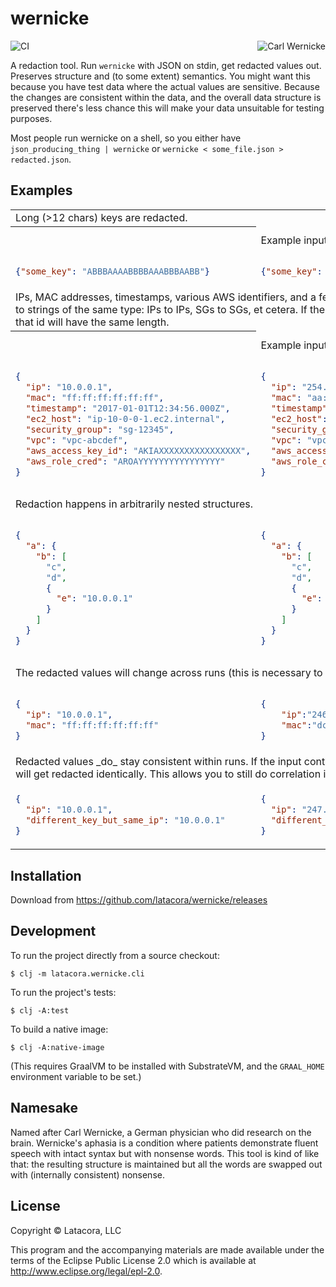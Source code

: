 # wernicke

<img alt="Carl Wernicke" src="https://raw.githubusercontent.com/latacora/wernicke/master/carl.jpg" align="right">

![CI](https://github.com/latacora/wernicke/workflows/CI/badge.svg)

A redaction tool. Run `wernicke` with JSON on stdin, get redacted values out.
Preserves structure and (to some extent) semantics. You might want this because
you have test data where the actual values are sensitive. Because the changes
are consistent within the data, and the overall data structure is preserved
there's less chance this will make your data unsuitable for testing purposes.

Most people run wernicke on a shell, so you either have `json_producing_thing |
wernicke` or `wernicke < some_file.json > redacted.json`.

## Examples

<table>
<tr>
<td colspan="2">
Long (>12 chars) keys are redacted.
</td>
</tr>

<th>
<td>Example input</td>
<td>Example output</td>
</th>
<tr>
<td>

```json
{"some_key": "ABBBAAAABBBBAAABBBAABB"}
```

</td>
<td>

```json
{"some_key": "teyjdaeqEYGw18fRIt5vLo"}
```

</td>
</tr>

<tr>
<td colspan="2">
IPs, MAC addresses, timestamps, various AWS identifiers, and a few other types of strings are redacted to strings of the same type: IPs to IPs, SGs to SGs, et cetera. If these strings have an alphanumeric id, that id will have the same length.
</td>
</tr>

<th>
<td>Example input</td>
<td>Example output</td>
</th>

<tr>
<td>

```json
{
  "ip": "10.0.0.1",
  "mac": "ff:ff:ff:ff:ff:ff",
  "timestamp": "2017-01-01T12:34:56.000Z",
  "ec2_host": "ip-10-0-0-1.ec2.internal",
  "security_group": "sg-12345",
  "vpc": "vpc-abcdef",
  "aws_access_key_id": "AKIAXXXXXXXXXXXXXXXX",
  "aws_role_cred": "AROAYYYYYYYYYYYYYYYY"
}
```

</td>

<td>

```json
{
  "ip": "254.65.252.245",
  "mac": "aa:3e:91:ab:3b:3a",
  "timestamp": "2044-19-02T20:32:55.72Z",
  "ec2_host": "ip-207-255-185-237.ec2.internal",
  "security_group": "sg-sg-887b8",
  "vpc": "vpc-a9d96a",
  "aws_access_key_id": "AKIAQ5E7IHRMOW7YABLS",
  "aws_role_cred": "AROA6QA7SQTM6YWS4F0H"
}
```

</td>
</tr>

<td colspan="2">
Redaction happens in arbitrarily nested structures.
</td>
<th>
<td>Example input</td>
<td>Example output</td>
</th>

<tr>
<td>

```json
{
  "a": {
    "b": [
      "c",
      "d",
      {
        "e": "10.0.0.1"
      }
    ]
  }
}
```

</td>

<td>

```json
{
  "a": {
    "b": [
      "c",
      "d",
      {
        "e": "1.212.241.246"
      }
    ]
  }
}
```

</td>
</tr>

<td colspan="2">
The redacted values will change across runs (this is necessary to make redaction
irreversible).
</td>

<th>
<td>Example input</td>
<td>Example output</td>
</th>

<tr>
<td>

```json
{
  "ip": "10.0.0.1",
  "mac": "ff:ff:ff:ff:ff:ff"
}
```

</td>
<td>

```json
{
    "ip":"246.220.253.214",
    "mac":"dc:08:90:75:e3:91"
}
```

</td>
</tr>

<td colspan="2">
Redacted values _do_ stay consistent within runs. If the input contains the same
value multiple times it will get redacted identically. This allows you to still do correlation in the result.
</td>

<th>
<td>Example input</td>
<td>Example output</td>
</th>

<tr>
<td>

```json
{
  "ip": "10.0.0.1",
  "different_key_but_same_ip": "10.0.0.1"
}
```

</td>
<td>

```json
{
  "ip": "247.226.167.9",
  "different_key_but_same_ip": "247.226.167.9"
}
```

</td>
</tr>
</table>

## Installation

Download from https://github.com/latacora/wernicke/releases

## Development

To run the project directly from a source checkout:

    $ clj -m latacora.wernicke.cli

To run the project's tests:

    $ clj -A:test

To build a native image:

    $ clj -A:native-image

(This requires GraalVM to be installed with SubstrateVM, and the `GRAAL_HOME`
environment variable to be set.)

## Namesake

Named after Carl Wernicke, a German physician who did research on the brain.
Wernicke's aphasia is a condition where patients demonstrate fluent speech with
intact syntax but with nonsense words. This tool is kind of like that: the
resulting structure is maintained but all the words are swapped out with
(internally consistent) nonsense.

## License

Copyright © Latacora, LLC

This program and the accompanying materials are made available under the terms
of the Eclipse Public License 2.0 which is available at
http://www.eclipse.org/legal/epl-2.0.
